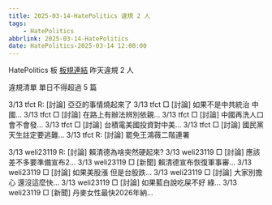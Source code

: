 ```yaml
---
title: 2025-03-14-HatePolitics 違規 2 人
tags:
    - HatePolitics
abbrlink: 2025-03-14-HatePolitics
date: HatePolitics-2025-03-14 12:00:00
---
```

HatePolitics 板 [板規連結](https://www.ptt.cc/bbs/HatePolitics/M.1617115262.A.D60.html)
昨天違規 2 人
<!-- more -->

違規清單
單日不得超過 5 篇

3/13 tfct R: [討論] 亞亞的事情燒起來了
3/13 tfct □ [討論] 如果不是中共統治 中國…
3/13 tfct □ [討論] 在路上有辦法辨別依親…
3/13 tfct □ [討論] 中國再洗人口會不會發…
3/13 tfct □ [討論] 台積電美國投資對中美…
3/13 tfct □ [討論] 國民黨天生註定要逃難…
3/13 tfct R: [討論] 罷免王鴻薇二階連署

3/13 weli23119 R: [討論] 賴清德為啥突然硬起來?
3/13 weli23119 □ [討論] 應該差不多要準備宣布2…
3/13 weli23119 □ [新聞] 賴清德宣布恢復軍事審…
3/13 weli23119 □ [討論] 如果美股漲 但是台股跌…
3/13 weli23119 □ [討論] 大家別擔心 還沒這麼快…
3/13 weli23119 □ [討論] 如果藍白說吃屎不好 綠…
3/13 weli23119 □ [新聞] 丹麥女性最快2026年納…